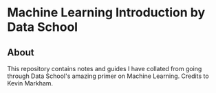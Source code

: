 # Machine Learning Introduction by Data School

## About
This repository contains notes and guides I have collated from going through Data School's amazing primer on Machine Learning. Credits to Kevin Markham.

